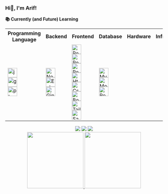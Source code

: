 ### Hi👋, I'm Arif!

<strong>:books: Currently (and Future) Learning</strong>

  <table>
  <tr>
    <th>
      Programming <br/> Language
    </th>
    <th>
      Backend
    </th>
    <th>
      Frontend
    </th>
    <th>
      Database
    </th>
    <th>
      Hardware
    </th>
    <th>
      Infrastructure
    </th>
  </tr>
  <tr>
    <!-- PROGRAMMING LANGUAGE -->
    <td>
      <img src="https://img.shields.io/badge/JavaScript-F7DF1E?style=for-the-badge&logo=javascript&logoColor=black" alt="javascript" width="auto" height="30"/><br/>
      <img src="https://img.shields.io/badge/Go-00ADD8?style=for-the-badge&logo=go&logoColor=white" alt="go" width="auto" height="30"/><br/>
      <img src="https://img.shields.io/badge/PHP-777BB4?style=for-the-badge&logo=php&logoColor=white" alt="php" width="auto" height="30"/><br/>
    </td>
    <!-- BACKEND -->
    <td>
      <img src="https://img.shields.io/badge/node.js-6DA55F?style=for-the-badge&logo=node.js&logoColor=white" alt="Nodejs" width="auto" height="30"/><br/>
      <img src="" alt="Echo" width="auto" height="30"/><br/>
      <img src="" alt="Gin" width="auto" height="30"/><br/>
    </td>
    <!-- FRONTEND -->
    <td>
      <img src="https://img.shields.io/badge/react-%2320232a.svg?style=for-the-badge&logo=react&logoColor=%2361DAFB" alt="React.js" width="auto" height="30"/><br/>
      <img src="https://img.shields.io/badge/react_native-%2320232a.svg?style=for-the-badge&logo=react&logoColor=%2361DAFB" alt="React Native" width="auto" height="30"/><br/>
      <img src="https://img.shields.io/badge/redux-%23593d88.svg?style=for-the-badge&logo=redux&logoColor=white" alt="Redux" width="auto" height="30"/><br/>
      <img src="https://img.shields.io/badge/html5-%23E34F26.svg?style=for-the-badge&logo=html5&logoColor=white" alt="Html" width="auto" height="30"/><br/>
      <img src="https://img.shields.io/badge/css3-%231572B6.svg?style=for-the-badge&logo=css3&logoColor=white" alt="Css3" width="auto" height="30"/><br/>
      <img src="https://img.shields.io/badge/bootstrap-%23563D7C.svg?style=for-the-badge&logo=bootstrap&logoColor=white" alt="Bootstrap" width="auto" height="30"/><br/>
      <img src="https://img.shields.io/badge/tailwindcss-%2338B2AC.svg?style=for-the-badge&logo=tailwind-css&logoColor=white" alt="Tailwind" width="auto" height="30"/><br/>
      <img src="https://img.shields.io/badge/Sass-CC6699?style=for-the-badge&logo=sass&logoColor=white" alt="Sass" width="auto" height="30"/><br/>
    </td>
    <!-- DATABASE -->
    <td>
      <img src="https://img.shields.io/badge/mysql-%2300f.svg?style=for-the-badge&logo=mysql&logoColor=white" alt="Mysql" width="auto" height="30"/><br/>
      <img src="https://img.shields.io/badge/MongoDB-%234ea94b.svg?style=for-the-badge&logo=mongodb&logoColor=white" alt="Mongodb" width="auto" height="30"/><br/>
      <img src="https://img.shields.io/badge/postgres-%23316192.svg?style=for-the-badge&logo=postgresql&logoColor=white" alt="PostgreSQL" width="auto" height="30"/><br/>
    </td>
  </tr>
</table>

<div align ="center"> 
<a href="https://www.linkedin.com/in/arif-budiman-a1s3/" target="_blank"><img src="https://img.shields.io/badge/-LinkedIn-%23333?style=for-the-badge&logo=linkedin&logoColor=white" target="_blank"></a>
<a href = "mailto:arifbdmn69@gmail.com"><img src="https://img.shields.io/badge/-Gmail-%23333?style=for-the-badge&logo=gmail&logoColor=white" target="_blank"></a>
<a href="https://www.instagram.com/mashbens" target="_blank"><img src="https://img.shields.io/badge/-Instagram-%23333?style=for-the-badge&logo=instagram&logoColor=white" target="_blank"></a>
</div>
<div align="center">
  <a href="https://github.com/mashbens">
  <img height="180em" src="https://github-readme-stats.vercel.app/api?username=mashbens&show_icons=true&theme=dark&include_all_commits=true&count_private=true "/>
  <img height="180em" src="https://github-readme-stats.vercel.app/api/top-langs/?username=mashbens&layout=compact&langs_count=7&theme=dark"/>
</div>

<!-- Talk to me about
- Front-end development using **HTML, Javascript,CSS,Bootstrap**
- Backend development using **Flask,Django**
- Making for **Relational Database Management Systems**
- Robust full-stack system design implementation
- Desktop application development using **Flutter**(Still learning)
- Mobile application development using **Flutter and Kotlin**
- Creating scalable cloud architecture using **AWS Cloud**
- Solving Data structure and algorithm questions in **Java and Python** -->
